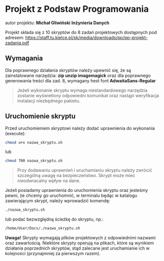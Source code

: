 # Projekt z Podstaw Programowania

autor projektu:
**Michał Gliwiński**
**Inżynieria Danych**

Projekt składa się z 10 skryptów do 8 zadań projektowych dostępnych pod adresem:
https://staff.tu.kielce.pl/sk/media/downloads/pp/pp-projekt-zadania.pdf

## Wymagania
Dla poprawnego działania skryptów należy upewnić się, że są zainstalowane narzędzia:
**zip unzip imagemagick**
oraz dla poprawnego generowania treści dla zad. 8, wymagany hest font **AdwaitaSans-Regular**

> Jeżeli wykonanie skryptu wymaga niestandardowego narzędzia
> zostanie wyświetlony odpowiedni komunikat oraz nastąpi
> weryfikacja instalacji niezbędnego pakietu.


## Uruchomienie skryptu
Przed uruchomieniem skryptowi należy dodać uprawnienia do wykonania (execute):

```sh
chmod u+x nazwa_skryptu.sh
```
lub
```sh
chmod 700 nazwa_skryptu.sh
```

> Przy dodawaniu uprawnień i uruchamianiu skryptu należy
> zwrócić szczególną uwagę na bezpieczeństwo. Skrypt
> może mieć nieodwracalny wpływ na dane.

Jeżeli posiadamy uprawnienia do uruchomienia skryptu oraz jesteśmy pewni, że chcemy go uruchomnić,
w terminalu będąc w katalogu zawierającym skrypt, należy wprowadzić komendę:
 
```sh
./nazwa_skryptu.sh
```
lub podać bezwzględną ścieżkę do skryptu, np.:
```sh
/home/User/Docs/./nazwa_skryptu.sh
```

**Uwaga!** Skrypty wymagają plików projektowych z odpowiednimi nazwami oraz zawartością. Niektóre skrypty operują na plikach, które są wynikiem działania poprzednich skryptów, stąd zalecane jest uruchamianie ich w kolejności (przynajmniej za pierwszym razem).

